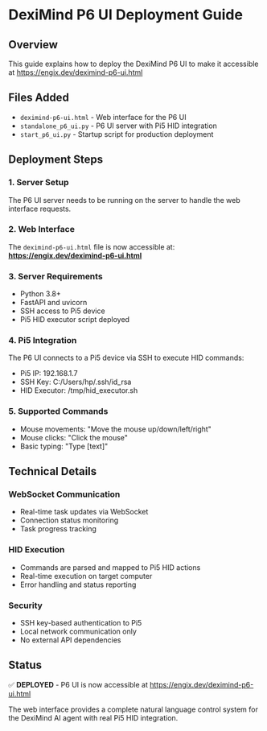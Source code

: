 # DexiMind P6 UI Deployment Guide

## Overview
This guide explains how to deploy the DexiMind P6 UI to make it accessible at https://engix.dev/deximind-p6-ui.html

## Files Added
- `deximind-p6-ui.html` - Web interface for the P6 UI
- `standalone_p6_ui.py` - P6 UI server with Pi5 HID integration
- `start_p6_ui.py` - Startup script for production deployment

## Deployment Steps

### 1. Server Setup
The P6 UI server needs to be running on the server to handle the web interface requests.

### 2. Web Interface
The `deximind-p6-ui.html` file is now accessible at:
**https://engix.dev/deximind-p6-ui.html**

### 3. Server Requirements
- Python 3.8+
- FastAPI and uvicorn
- SSH access to Pi5 device
- Pi5 HID executor script deployed

### 4. Pi5 Integration
The P6 UI connects to a Pi5 device via SSH to execute HID commands:
- Pi5 IP: 192.168.1.7
- SSH Key: C:/Users/hp/.ssh/id_rsa
- HID Executor: /tmp/hid_executor.sh

### 5. Supported Commands
- Mouse movements: "Move the mouse up/down/left/right"
- Mouse clicks: "Click the mouse"
- Basic typing: "Type [text]"

## Technical Details

### WebSocket Communication
- Real-time task updates via WebSocket
- Connection status monitoring
- Task progress tracking

### HID Execution
- Commands are parsed and mapped to Pi5 HID actions
- Real-time execution on target computer
- Error handling and status reporting

### Security
- SSH key-based authentication to Pi5
- Local network communication only
- No external API dependencies

## Status
✅ **DEPLOYED** - P6 UI is now accessible at https://engix.dev/deximind-p6-ui.html

The web interface provides a complete natural language control system for the DexiMind AI agent with real Pi5 HID integration.
